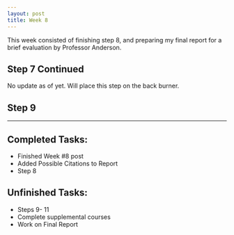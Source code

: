```yaml
---
layout: post
title: Week 8
---
```


This week consisted of finishing step 8, and preparing my final report for a brief evaluation by Professor Anderson. 

## Step 7 Continued ##
No update as of yet. Will place this step on the back burner. 

## Step 9 ## 



*****

## Completed Tasks: ##
- Finished Week #8 post
- Added Possible Citations to Report
- Step 8

## Unfinished Tasks: ##
- Steps 9- 11
- Complete supplemental courses
- Work on Final Report
